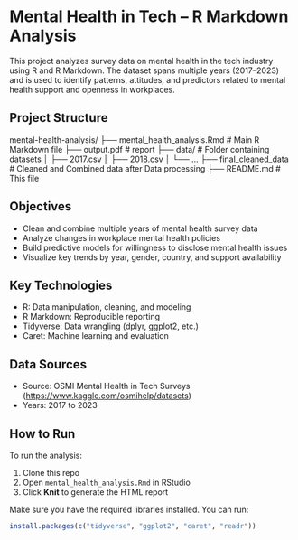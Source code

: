 # Mental Health in Tech – R Markdown Analysis

This project analyzes survey data on mental health in the tech industry using R and R Markdown. The dataset spans multiple years (2017–2023) and is used to identify patterns, attitudes, and predictors related to mental health support and openness in workplaces.

## Project Structure

mental-health-analysis/
├── mental_health_analysis.Rmd   # Main R Markdown file
├── output.pdf  # report
├── data/                        # Folder containing datasets
│   ├── 2017.csv
│   ├── 2018.csv
│   └── ...
├── final_cleaned_data           # Cleaned and Combined data after Data processing
├── README.md                    # This file

## Objectives

- Clean and combine multiple years of mental health survey data
- Analyze changes in workplace mental health policies
- Build predictive models for willingness to disclose mental health issues
- Visualize key trends by year, gender, country, and support availability

## Key Technologies

- R: Data manipulation, cleaning, and modeling
- R Markdown: Reproducible reporting
- Tidyverse: Data wrangling (dplyr, ggplot2, etc.)
- Caret: Machine learning and evaluation

## Data Sources

- Source: OSMI Mental Health in Tech Surveys (https://www.kaggle.com/osmihelp/datasets)
- Years: 2017 to 2023

## How to Run

To run the analysis:

1. Clone this repo
2. Open `mental_health_analysis.Rmd` in RStudio
3. Click **Knit** to generate the HTML report

Make sure you have the required libraries installed. You can run:

```r
install.packages(c("tidyverse", "ggplot2", "caret", "readr"))
